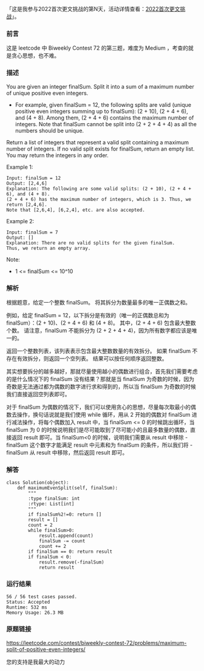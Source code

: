「这是我参与2022首次更文挑战的第N天，活动详情查看：[2022首次更文挑战](https://juejin.cn/post/7052884569032392740 "https://juejin.cn/post/7052884569032392740")」。

### 前言
这是 leetcode 中 Biweekly Contest 72 的第三题，难度为 Medium ，考查的就是贪心思想，也不难。

### 描述


You are given an integer finalSum. Split it into a sum of a maximum number of unique positive even integers.

* For example, given finalSum = 12, the following splits are valid (unique positive even integers summing up to finalSum): (2 + 10), (2 + 4 + 6), and (4 + 8). Among them, (2 + 4 + 6) contains the maximum number of integers. Note that finalSum cannot be split into (2 + 2 + 4 + 4) as all the numbers should be unique.

Return a list of integers that represent a valid split containing a maximum number of integers. If no valid split exists for finalSum, return an empty list. You may return the integers in any order.


Example 1:


	Input: finalSum = 12
	Output: [2,4,6]
	Explanation: The following are some valid splits: (2 + 10), (2 + 4 + 6), and (4 + 8).
	(2 + 4 + 6) has the maximum number of integers, which is 3. Thus, we return [2,4,6].
	Note that [2,6,4], [6,2,4], etc. are also accepted.
	
Example 2:

	Input: finalSum = 7
	Output: []
	Explanation: There are no valid splits for the given finalSum.
	Thus, we return an empty array.



Note:


* 1 <= finalSum <= 10^10

### 解析


根据题意，给定一个整数 finalSum。 将其拆分为数量最多的唯一正偶数之和。

例如，给定 finalSum = 12，以下拆分是有效的（唯一的正偶数总和为 finalSum）：(2 + 10)、(2 + 4 + 6) 和 (4 + 8)。 其中，(2 + 4 + 6) 包含最大整数个数。 请注意，finalSum 不能拆分为 (2 + 2 + 4 + 4)，因为所有数字都应该是唯一的。

返回一个整数列表，该列表表示包含最大整数数量的有效拆分。 如果 finalSum 不存在有效拆分，则返回一个空列表。 结果可以按任何顺序返回整数。

其实想要拆分的越多越好，那就尽量使用越小的偶数进行组合，首先我们需要考虑的是什么情况下的 finalSum 没有结果？那就是当 finalSum 为奇数的时候，因为奇数是无法通过都为偶数的数字进行求和得到的，所以当 finalSum 为奇数的时候我们直接返回空列表即可。

对于 finalSum 为偶数的情况下，我们可以使用贪心的思想，尽量每次取最小的偶数去操作，换句话说就是我们使用 while 循环，用从 2 开始的偶数对 finalSum 进行减法操作，将每个偶数加入 result 中，当 finalSum <= 0 的时候跳出循环，当 finalSum 为 0 的时候说明我们是尽可能取到了尽可能小的且最多数量的偶数，直接返回 result 即可。当 finalSum<0 的时候，说明我们需要从 result 中移除 -finalSum 这个数字才能满足 result 中元素和为 finalSum 的条件，所以我们将  -finalSum 从 result 中移除，然后返回 result 即可。

### 解答
				

	class Solution(object):
	    def maximumEvenSplit(self, finalSum):
	        """
	        :type finalSum: int
	        :rtype: List[int]
	        """
	        if finalSum%2!=0: return []
	        result = []
	        count = 2
	        while finalSum>0:
	            result.append(count)
	            finalSum -= count
	            count += 2
	        if finalSum == 0: return result
	        if finalSum < 0:
	            result.remove(-finalSum)
	            return result
	            
	            
	        
            	      
			
### 运行结果

	56 / 56 test cases passed.
	Status: Accepted
	Runtime: 532 ms
	Memory Usage: 26.3 MB


### 原题链接


https://leetcode.com/contest/biweekly-contest-72/problems/maximum-split-of-positive-even-integers/


您的支持是我最大的动力
